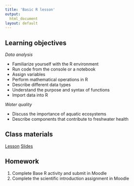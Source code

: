 ```yaml
---
title: 'Basic R lesson'
output:
  html_document
layout: default
---
```


## Learning objectives

*Data analysis* 

- Familiarize yourself with the R environment
- Run code from the console or a notebook
- Assign variables
- Perform mathematical operations in R
- Describe different data types
- Understand the purpose and syntax of functions
- Import data into R

*Water quality*

- Discuss the importance of aquatic ecosystems
- Describe components that contribute to freshwater health

## Class materials
[Lesson](BaseR.html)
[Slides]()

## Homework

1. Complete Base R activity and submit in Moodle
1. Complete the scientific introduction assignment in Moodle
